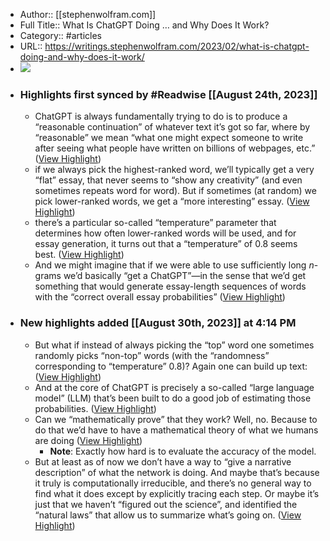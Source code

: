 - Author:: [[stephenwolfram.com]]
- Full Title:: What Is ChatGPT Doing … and Why Does It Work?
- Category:: #articles
- URL:: https://writings.stephenwolfram.com/2023/02/what-is-chatgpt-doing-and-why-does-it-work/
- ![](https://readwise-assets.s3.amazonaws.com/media/uploaded_book_covers/profile_343371/hero3-chat-exposition.png)
- ### Highlights first synced by #Readwise [[August 24th, 2023]]
    - ChatGPT is always fundamentally trying to do is to produce a “reasonable continuation” of whatever text it’s got so far, where by “reasonable” we mean “what one might expect someone to write after seeing what people have written on billions of webpages, etc.” ([View Highlight](https://read.readwise.io/read/01h8kcrfw948w4zb6h9baf9w6v))
    - if we always pick the highest-ranked word, we’ll typically get a very “flat” essay, that never seems to “show any creativity” (and even sometimes repeats word for word). But if sometimes (at random) we pick lower-ranked words, we get a “more interesting” essay. ([View Highlight](https://read.readwise.io/read/01h8kcst34cn8x8993jq499kh6))
    - there’s a particular so-called “temperature” parameter that determines how often lower-ranked words will be used, and for essay generation, it turns out that a “temperature” of 0.8 seems best. ([View Highlight](https://read.readwise.io/read/01h8kctfhmwhka5hr3x0mnjy6k))
    - And we might imagine that if we were able to use sufficiently long *n*-grams we’d basically “get a ChatGPT”—in the sense that we’d get something that would generate essay-length sequences of words with the “correct overall essay probabilities” ([View Highlight](https://read.readwise.io/read/01h8kczbmwa4pnt5kg6z2jb15p))
- ### New highlights added [[August 30th, 2023]] at 4:14 PM
    - But what if instead of always picking the “top” word one sometimes randomly picks “non-top” words (with the “randomness” corresponding to “temperature” 0.8)? Again one can build up text: ([View Highlight](https://read.readwise.io/read/01h927q5an5wb1ap5415j03e5w))
    - And at the core of ChatGPT is precisely a so-called “large language model” (LLM) that’s been built to do a good job of estimating those probabilities. ([View Highlight](https://read.readwise.io/read/01h927tf22v99072s2vdxpyakn))
    - Can we “mathematically prove” that they work? Well, no. Because to do that we’d have to have a mathematical theory of what we humans are doing ([View Highlight](https://read.readwise.io/read/01h927wfqa6dcqqe9ty6jgkr2z))
        - **Note**: Exactly how hard is to evaluate the accuracy of the model.
    - But at least as of now we don’t have a way to “give a narrative description” of what the network is doing. And maybe that’s because it truly is computationally irreducible, and there’s no general way to find what it does except by explicitly tracing each step. Or maybe it’s just that we haven’t “figured out the science”, and identified the “natural laws” that allow us to summarize what’s going on. ([View Highlight](https://read.readwise.io/read/01h9282t7k9d51dr5smvtrhfkb))
